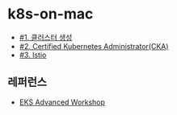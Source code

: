 # k8s-on-mac

* [#1. 클러스터 생성](https://github.com/gnosia93/k8s-on-mac/blob/main/tutorial/k8s-setup.md)
* [#2. Certified Kubernetes Administrator(CKA)](https://github.com/gnosia93/k8s-on-mac/blob/main/tutorial/k8s-op.md)
* [#3. Istio](https://github.com/gnosia93/k8s-on-mac/blob/main/tutorial/k8s-istio.md)
  


## 레퍼런스 ##
* [EKS Advanced Workshop](https://catalog.workshops.aws/eks-immersionday/en-US)
